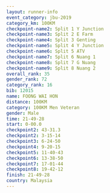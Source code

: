 ```yaml
---
layout: runner-info 
event_category: jbu-2019 
category_km: 100KM 
checkpoint-name2: Split 1 Y Junction  
checkpoint-name3: Split 2 E Farm  
checkpoint-name4: Split 3 Genting  
checkpoint-name5: Split 4 Y Junction 
checkpoint-name6: Split 5 ATV 
checkpoint-name7: Split 6 Nuang 1 
checkpoint-name8: Split 7 G Nuang 
checkpoint-name9: Split 8 Nuang 2 
overall_rank: 35
gender_rank: 72
category_rank: 16
bib: 12015
name: FOONG WAI HON
distance: 100KM
category: 100KM Men Veteran
gender: Male
time: 21-49-28
start: 0-00.0
checkpoint2: 43-31.3
checkpoint2: 3-15-14
checkpoint3: 6-24-50
checkpoint4: 9-20-15
checkpoint5: 11-40-43
checkpoint6: 13-38-50
checkpoint7: 17-01-44
checkpoint8: 19-42-12
finish: 21-49-28
country: Malaysia
---
```

